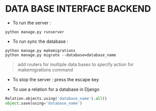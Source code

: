 # DATA BASE INTERFACE BACKEND

* To run the server :

```
python manage.py runserver
```

* To run sync the database :

```
python manage.py makemigrations
python manage.py migrate --database=database_name
```
> add routers for multiple data bases to specify action for makemigrations command

* To stop the server : press the escape key

* To use a relation for a database in Django

``` python
Relation.objects.using('database_name').all()
object.save(using='database_name')
```